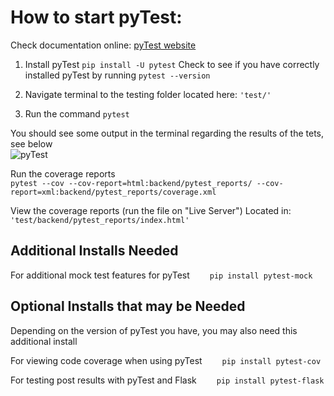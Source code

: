 # How to start pyTest: #
Check documentation online: [pyTest website](https://docs.pytest.org/en/7.2.x/ "pyTest")
1. Install pyTest ```pip install -U pytest```
Check to see if you have correctly installed pyTest by running ```pytest --version```

2. Navigate terminal to the testing folder located here:
`'test/'`

3. Run the command
```pytest```

You should see some output in the terminal regarding the results of the tets, see below <br />
![pyTest](https://raw.githubusercontent.com/kyeou/CSUN-Dashboard/main/documentation/images/test-result.png "")

Run the coverage reports <br />
```pytest --cov --cov-report=html:backend/pytest_reports/ --cov-report=xml:backend/pytest_reports/coverage.xml```

View the coverage reports (run the file on "Live Server")
Located in: `'test/backend/pytest_reports/index.html'`

## Additional Installs Needed ##
For additional mock test features for pyTest &emsp;&emsp;```pip install pytest-mock```

## Optional Installs that may be Needed ##
Depending on the version of pyTest you have, you may also need this additional install <br />

For viewing code coverage when using pyTest &emsp;&emsp;```pip install pytest-cov```

For testing post results with pyTest and Flask &emsp;&emsp;```pip install pytest-flask```